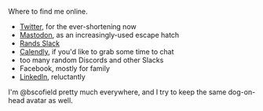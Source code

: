 Where to find me online. 

- [Twitter](https://twitter.com/bscofield), for the ever-shortening now
- [Mastodon](https://mastodon.social/@bscofield), as an increasingly-used escape hatch
- [Rands Slack](https://randsinrepose.com/welcome-to-rands-leadership-slack/)
- [Calendly](https://calendly.com/bscofield/30min?month=2022-10), if you'd like to grab some time to chat
- too many random Discords and other Slacks
- Facebook, mostly for family
- [LinkedIn](https://www.linkedin.com/in/bscofield/), reluctantly

I'm @bscofield pretty much everywhere, and I try to keep the same dog-on-head avatar as well.
